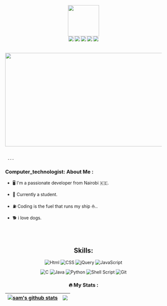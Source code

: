 <!-- intro and gif -->

<div id="header" align="center">
  <img src="https://media.giphy.com/media/IauL6LvGNlT3ffhcqq/giphy.gif" width="100"/>
</div>

<!-- how to reach me -->

<div align= "center">
  <span>
<a href="kabingusammy@gmail.com" target="blank"><img src="https://img.shields.io/badge/Gmail-D14836?style=for-the-badge&logo=gmail&logoColor=white"></a>
    <a href="https://www.linkedin.com/in/kabingu-sammy-225b4418b/?lipi=urn%3Ali%3Apage%3Ad_flagship3_feed%3BQQoyfSTqS4iAOaAbgw50JQ%3D%3D" target="blank"><img src="https://img.shields.io/badge/LinkedIn-0077B5?style=for-the-badge&logo=linkedin&logoColor=white"/></a>
    <a href="https://github.com/kabingusam" target="blank"><img src="https://img.shields.io/badge/GitHub-100000?style=for-the-badge&logo=github&logoColor=violet"/></a>
    <a href="https://www.twitter.com/Kabingu Sammy" target="blank"><img src="https://img.shields.io/badge/Twitter-1DA1F2?style=for-the-badge&logo=twitter&logoColor=white"/></a>
    <a href="https://www.codepen.com/kabi-ke" target="blank"><img src="https://img.shields.io/badge/Codepen-000000?style=for-the-badge&logo=codepen&logoColor=white"/></a>
    
</span> 
<div>

  <br>
  <br>
  
<!-- coding dude gif  -->
  
<div align="center">
  <img src="https://media.giphy.com/media/dWesBcTLavkZuG35MI/giphy.gif" width="600" height="300"/>
</div> 
 </div>
  <br>
  <br>
<div align= "left"
   
     ---

### Computer_technologist: About Me :
     
     

-  🖥️ I'm a  passionate  developer from Nairobi 🇰🇪.        

-  🏫 Currently a student.
  
-  ⛽ Coding is the fuel that runs my ship :sailboat:..
         
-  🐕 i love dogs.

</div>
<br>
<br>

<div align="center">
   
## Skills:
<!-- ![JavaScript](https://img.shields.io/badge/JavaScript-323330?style=for-the-badge&logo=javascript&logoColor=F7DF1E) -->
<!-- ![ReactJS](https://img.shields.io/badge/React-20232A?style=for-the-badge&logo=react&logoColor=61DAFB) -->
![Html](https://img.shields.io/badge/HTML5-E34F26?style=for-the-badge&logo=html5&logoColor=white)
![CSS](https://img.shields.io/badge/CSS-239120?&style=for-the-badge&logo=css3&logoColor=white)
![jQuery](https://img.shields.io/badge/jquery-%230769AD.svg?style=for-the-badge&logo=jquery&logoColor=white)
![JavaScript](https://img.shields.io/badge/javascript-%23323330.svg?style=for-the-badge&logo=javascript&logoColor=%23F7DF1E)
<!-- ![NodeJS](https://img.shields.io/badge/node.js-6DA55F?style=for-the-badge&logo=node.js&logoColor=white) -->
![C](https://img.shields.io/badge/c-%2300599C.svg?style=for-the-badge&logo=c&logoColor=white)
![Java](https://img.shields.io/badge/java-%23ED8B00.svg?style=for-the-badge&logo=java&logoColor=white)
![Python](https://img.shields.io/badge/python-3670A0?style=for-the-badge&logo=python&logoColor=ffdd54)
![Shell Script](https://img.shields.io/badge/shell_script-%23121011.svg?style=for-the-badge&logo=gnu-bash&logoColor=white)
![Git](https://img.shields.io/badge/Git-F05032?style=for-the-badge&logo=git&logoColor=white)
<!-- ![Postman](https://img.shields.io/badge/Postman-FF6C37?style=for-the-badge&logo=Postman&logoColor=white) -->

  <div>
<!-- Coding is the fuel that runs my ship :sailboat:.
<br>
- Java programming:yum:.
- HTML 5 and Css 3:alien:.
- Python.(coding the snake:sweat_smile:)
- Shell scripting	:nerd_face:.
- C programming:exploding_head:.
- Also learning Javascript and JQuery	:nerd_face:.
#coddingaddict. -->

### :fire: My Stats :

| <a href="https://github.com/kabingusam/github-readme-stats"><img align="center" src="https://github-readme-stats.vercel.app/api?username=kabingusam&show_icons=true&include_all_commits=true&theme=buefy&hide_border=true" alt="sam's github stats" /></a> | <a href="https://github.com/kabingusam/github-readme-stats"><img align="center" src="https://github-readme-stats.vercel.app/api/top-langs/?username=kabingusam&layout=compact&theme=buefy&hide_border=true" /></a> |
| ------------- | ------------- |


<img src='[https://giphy.com/embed/du3J3cXyzhj75IOgvA" width="480" height="469" frameBorder="0" class="giphy-embed" allowFullScreen></iframe><p><a href="https://giphy.com/gifs/devrock-code-edr-escueladevrock-du3J3cXyzhj75IOgvA">via GIPHY</a></p>]' alt=""></img>
